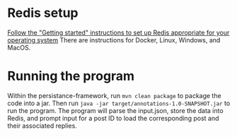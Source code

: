 # Redis setup
[Follow the "Getting started" instructions to set up Redis appropriate for your operating system](https://redis.io/learn/howtos/quick-start)
There are instructions for Docker, Linux, Windows, and MacOS.

# Running the program
Within the persistance-framework, run `mvn clean package` to package the code into a jar. Then run `java -jar target/annotations-1.0-SNAPSHOT.jar` to run the program. The program will parse the input.json, store the data into Redis, and prompt input for a post ID to load the corresponding post and their associated replies.

